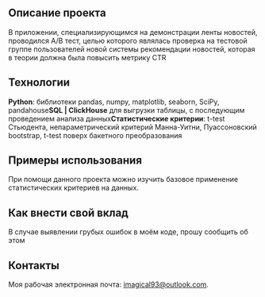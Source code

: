 ## Описание проекта
В приложении, специализирующимся на демонстрации ленты новостей, проводился A/B тест, целью которого являлась проверка на тестовой группе пользователей новой системы рекомендации новостей, которая в теории должна была повысить метрику CTR

## Технологии
**Python**: библиотеки pandas, numpy, matplotlib, seaborn, SciPy, pandahouse**SQL | ClickHouse** для выгрузки таблицы, с последующим проведением анализа данных**Статистические критерии**: t-test Стьюдента, непараметрический критерий Манна-Уитни, Пуассоновский bootstrap, t-test поверх бакетного преобразования

## Примеры использования
При помощи данного проекта можно изучить базовое применение статистических критериев на данных.

## Как внести свой вклад
В случае выявлении грубых ошибок в моём коде, прошу сообщить об этом

## Контакты
Моя рабочая электронная почта: imagical93@outlook.com.

